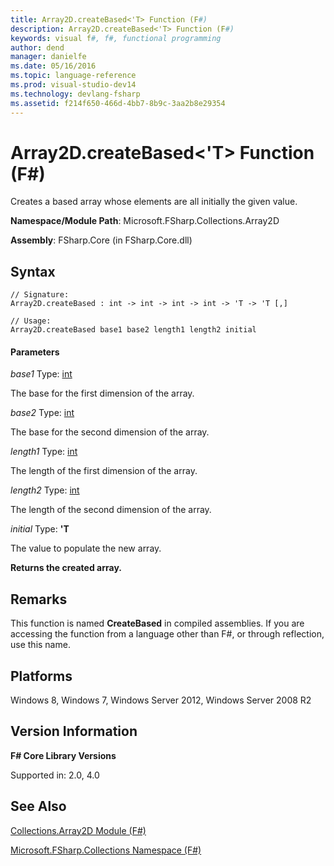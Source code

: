 ```yaml
---
title: Array2D.createBased<'T> Function (F#)
description: Array2D.createBased<'T> Function (F#)
keywords: visual f#, f#, functional programming
author: dend
manager: danielfe
ms.date: 05/16/2016
ms.topic: language-reference
ms.prod: visual-studio-dev14
ms.technology: devlang-fsharp
ms.assetid: f214f650-466d-4bb7-8b9c-3aa2b8e29354 
---
```


# Array2D.createBased<'T> Function (F#)

Creates a based array whose elements are all initially the given value.

**Namespace/Module Path**: Microsoft.FSharp.Collections.Array2D

**Assembly**: FSharp.Core (in FSharp.Core.dll)

## Syntax

```
// Signature:
Array2D.createBased : int -> int -> int -> int -> 'T -> 'T [,]

// Usage:
Array2D.createBased base1 base2 length1 length2 initial
```

#### Parameters

*base1*
Type: [int](https://msdn.microsoft.com/library/025d5455-3622-4ea5-9573-3ecbd4ee1375)

The base for the first dimension of the array.

*base2*
Type: [int](https://msdn.microsoft.com/library/025d5455-3622-4ea5-9573-3ecbd4ee1375)

The base for the second dimension of the array.

*length1*
Type: [int](https://msdn.microsoft.com/library/025d5455-3622-4ea5-9573-3ecbd4ee1375)

The length of the first dimension of the array.

*length2*
Type: [int](https://msdn.microsoft.com/library/025d5455-3622-4ea5-9573-3ecbd4ee1375)

The length of the second dimension of the array.

*initial*
Type: **'T**

The value to populate the new array.

**Returns the created array.**

## Remarks

This function is named **CreateBased** in compiled assemblies. If you are accessing the function from a language other than F#, or through reflection, use this name.

## Platforms

Windows 8, Windows 7, Windows Server 2012, Windows Server 2008 R2

## Version Information

**F# Core Library Versions**

Supported in: 2.0, 4.0

## See Also

[Collections.Array2D Module &#40;F&#35;&#41;](Collections.Array2D-Module-%5BFSharp%5D.md)

[Microsoft.FSharp.Collections Namespace &#40;F&#35;&#41;](Microsoft.FSharp.Collections-Namespace-%5BFSharp%5D.md)
